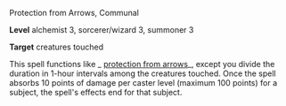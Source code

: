 Protection from Arrows, Communal

**Level** alchemist 3, sorcerer/wizard 3, summoner 3

**Target** creatures touched

This spell functions like _ [protection from arrows](spells/protectionFromArrows#_protection-from-arrows)_, except you divide the duration in 1-hour intervals among the creatures touched. Once the spell absorbs 10 points of damage per caster level (maximum 100 points) for a subject, the spell's effects end for that subject.

